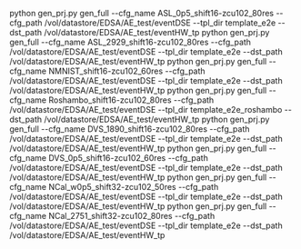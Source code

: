 
python gen_prj.py gen_full --cfg_name ASL_0p5_shift16-zcu102_80res --cfg_path /vol/datastore/EDSA/AE_test/eventDSE --tpl_dir template_e2e --dst_path /vol/datastore/EDSA/AE_test/eventHW_tp
python gen_prj.py gen_full --cfg_name ASL_2929_shift16-zcu102_80res --cfg_path /vol/datastore/EDSA/AE_test/eventDSE --tpl_dir template_e2e --dst_path /vol/datastore/EDSA/AE_test/eventHW_tp
python gen_prj.py gen_full --cfg_name NMNIST_shift16-zcu102_60res --cfg_path /vol/datastore/EDSA/AE_test/eventDSE --tpl_dir template_e2e --dst_path /vol/datastore/EDSA/AE_test/eventHW_tp
python gen_prj.py gen_full --cfg_name Roshambo_shift16-zcu102_80res --cfg_path /vol/datastore/EDSA/AE_test/eventDSE --tpl_dir template_e2e_roshambo --dst_path /vol/datastore/EDSA/AE_test/eventHW_tp
python gen_prj.py gen_full --cfg_name DVS_1890_shift16-zcu102_80res --cfg_path /vol/datastore/EDSA/AE_test/eventDSE --tpl_dir template_e2e --dst_path /vol/datastore/EDSA/AE_test/eventHW_tp
python gen_prj.py gen_full --cfg_name DVS_0p5_shift16-zcu102_60res --cfg_path /vol/datastore/EDSA/AE_test/eventDSE --tpl_dir template_e2e --dst_path /vol/datastore/EDSA/AE_test/eventHW_tp
python gen_prj.py gen_full --cfg_name NCal_w0p5_shift32-zcu102_50res --cfg_path /vol/datastore/EDSA/AE_test/eventDSE --tpl_dir template_e2e --dst_path /vol/datastore/EDSA/AE_test/eventHW_tp
python gen_prj.py gen_full --cfg_name NCal_2751_shift32-zcu102_80res --cfg_path /vol/datastore/EDSA/AE_test/eventDSE --tpl_dir template_e2e --dst_path /vol/datastore/EDSA/AE_test/eventHW_tp




